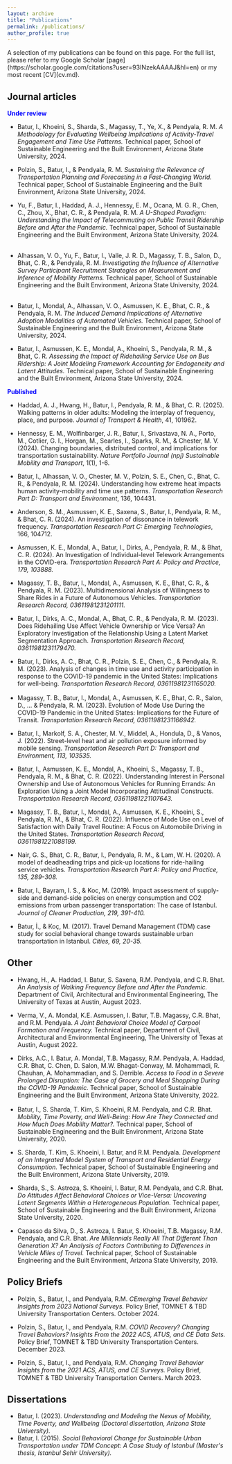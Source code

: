 ```yaml
---
layout: archive
title: "Publications"
permalink: /publications/
author_profile: true
---
```

<link rel="stylesheet" href="https://cdn.jsdelivr.net/npm/bootstrap-icons@1.7.2/font/bootstrap-icons.css">    
A selection of my publications can be found on this page. For the full list, please refer to my Google Scholar [page](https://scholar.google.com/citations?user=93INzekAAAAJ&hl=en) or my most recent [CV](cv.md).

## Journal articles
<strong style="color:#0000ff">Under review</strong>

- <span style="font-size:14px">Batur, I., Khoeini, S., Sharda, S., Magassy, T., Ye, X., & Pendyala, R. M. <i>A Methodology for Evaluating Wellbeing Implications of Activity-Travel Engagement and Time Use Patterns.</i> Technical paper, School of Sustainable Engineering and the Built Environment, Arizona State University, 2024. <button tclass="btn btn-link" style="border:0px; background-color: transparent" onclick=" window.open('', '_blank'); return false;"><span class="bi bi-link-45deg" style="font-size: 1.2rem; -webkit-text-stroke-width: 1px"></span></button> <button tclass="btn btn-link" style="border:0px; background-color: transparent" onclick="window.location.href='/files/papers/Batur_WellbeingModel_2024.pdf';"><span class="bi bi-file-earmark-pdf" style="font-size: 1rem; -webkit-text-stroke-width: 1px"></span></button> </span>

- <span style="font-size:14px">Polzin, S., Batur, I., & Pendyala, R. M. <i>Sustaining the Relevance of Transportation Planning and Forecasting in a Fast-Changing World.</i> Technical paper, School of Sustainable Engineering and the Built Environment, Arizona State University, 2024. <button tclass="btn btn-link" style="border:0px; background-color: transparent" onclick=" window.open('', '_blank'); return false;"><span class="bi bi-link-45deg" style="font-size: 1.2rem; -webkit-text-stroke-width: 1px"></span></button> <button tclass="btn btn-link" style="border:0px; background-color: transparent" onclick="window.location.href='/files/papers/polzin_et_al_updating_transportation_planning.pdf';"><span class="bi bi-file-earmark-pdf" style="font-size: 1rem; -webkit-text-stroke-width: 1px"></span></button> </span>

- <span style="font-size:14px">Yu, F., Batur, I., Haddad, A. J., Hennessy, E. M., Ocana, M. G. R., Chen, C., Zhou, X., Bhat, C. R., & Pendyala, R. M. <i>A U-Shaped Paradigm: Understanding the Impact of Telecommuting on Public Transit Ridership Before and After the Pandemic.</i> Technical paper, School of Sustainable Engineering and the Built Environment, Arizona State University, 2024. <button tclass="btn btn-link" style="border:0px; background-color: transparent" onclick=" window.open('https://www.caee.utexas.edu/prof/bhat/ABSTRACTS/TelecommutingandTransit.pdf', '_blank'); return false;"><span class="bi bi-link-45deg" style="font-size: 1.2rem; -webkit-text-stroke-width: 1px"></span></button> <button tclass="btn btn-link" style="border:0px; background-color: transparent" onclick="window.location.href='/files/papers/yu_telecommuting_transit.pdf';"><span class="bi bi-file-earmark-pdf" style="font-size: 1rem; -webkit-text-stroke-width: 1px"></span></button> </span>

- <span style="font-size:14px">Alhassan, V. O., Yu, F., Batur, I., Valle, J. R. D., Magassy, T. B., Salon, D., Bhat, C. R., & Pendyala, R. M. <i>Investigating the Influence of Alternative Survey Participant Recruitment Strategies on Measurement and Inference of Mobility Patterns.</i> Technical paper, School of Sustainable Engineering and the Built Environment, Arizona State University, 2024. <button tclass="btn btn-link" style="border:0px; background-color: transparent" onclick=" window.open('https://www.caee.utexas.edu/prof/bhat/ABSTRACTS/SamplingStrategies.pdf', '_blank'); return false;"><span class="bi bi-link-45deg" style="font-size: 1.2rem; -webkit-text-stroke-width: 1px"></span></button> <button tclass="btn btn-link" style="border:0px; background-color: transparent" onclick="window.location.href='/files/papers/alhassan_sampling_strategies.pdf';"><span class="bi bi-file-earmark-pdf" style="font-size: 1rem; -webkit-text-stroke-width: 1px"></span></button> </span>

- <span style="font-size:14px">Batur, I., Mondal, A., Alhassan, V. O., Asmussen, K. E., Bhat, C. R., & Pendyala, R. M. <i>The Induced Demand Implications of Alternative Adoption Modalities of Automated Vehicles.</i> Technical paper, School of Sustainable Engineering and the Built Environment, Arizona State University, 2024. <button tclass="btn btn-link" style="border:0px; background-color: transparent" onclick=" window.open('', '_blank'); return false;"><span class="bi bi-link-45deg" style="font-size: 1.2rem; -webkit-text-stroke-width: 1px"></span></button> <button tclass="btn btn-link" style="border:0px; background-color: transparent" onclick="window.location.href='/files/papers/batur_et_al_av_induced_demand.pdf';"><span class="bi bi-file-earmark-pdf" style="font-size: 1rem; -webkit-text-stroke-width: 1px"></span></button> </span>

- <span style="font-size:14px">Batur, I., Asmussen, K. E., Mondal, A., Khoeini, S., Pendyala, R. M., & Bhat, C. R. <i>Assessing the Impact of Ridehailing Service Use on Bus Ridership: A Joint Modeling Framework Accounting for Endogeneity and Latent Attitudes.</i> Technical paper, School of Sustainable Engineering and the Built Environment, Arizona State University, 2024. <button tclass="btn btn-link" style="border:0px; background-color: transparent" onclick=" window.open('', '_blank'); return false;"><span class="bi bi-link-45deg" style="font-size: 1.2rem; -webkit-text-stroke-width: 1px"></span></button> <button tclass="btn btn-link" style="border:0px; background-color: transparent" onclick="window.location.href='/files/papers/batur_et_al_ridehailing_bus_use.pdf';"><span class="bi bi-file-earmark-pdf" style="font-size: 1rem; -webkit-text-stroke-width: 1px"></span></button>


<strong style="color:#0000ff">Published</strong>

- <span style="font-size:14px">Haddad, A. J., Hwang, H., Batur, I., Pendyala, R. M., & Bhat, C. R. (2025). Walking patterns in older adults: Modeling the interplay of frequency, place, and purpose. <i>Journal of Transport & Health</i>, 41, 101962. <button class="btn btn-link" style="border:0px; background-color: transparent" onclick="window.open('https://www.sciencedirect.com/science/article/abs/pii/S2214140524002081', '_blank'); return false;"><span class="bi bi-link-45deg" style="font-size: 1.2rem; -webkit-text-stroke-width: 1px"></span></button></span>

- <span style="font-size:14px">Hennessy, E. M., Wolfinbarger, J. R., Batur, I., Srivastava, N. A., Porto, M., Cotlier, G. I., Horgan, M., Searles, I., Sparks, R. M., & Chester, M. V. (2024). Changing boundaries, distributed control, and implications for transportation sustainability. <i>Nature Portfolio Journal (npj) Sustainable Mobility and Transport</i>, 1(1), 1-6. <button class="btn btn-link" style="border:0px; background-color: transparent" onclick="window.open('https://www.nature.com/articles/s44333-024-00016-2', '_blank'); return false;"><span class="bi bi-link-45deg" style="font-size: 1.2rem; -webkit-text-stroke-width: 1px"></span></button></span>

- <span style="font-size:14px">Batur, I., Alhassan, V. O., Chester, M. V., Polzin, S. E., Chen, C., Bhat, C. R., & Pendyala, R. M. (2024). Understanding how extreme heat impacts human activity-mobility and time use patterns. <i>Transportation Research Part D: Transport and Environment</i>, 136, 104431. <button tclass="btn btn-link" style="border:0px; background-color: transparent" onclick=" window.open('https://www.sciencedirect.com/science/article/abs/pii/S1361920924003882', '_blank'); return false;"><span class="bi bi-link-45deg" style="font-size: 1.2rem; -webkit-text-stroke-width: 1px"></span></button> <button tclass="btn btn-link" style="border:0px; background-color: transparent" onclick="window.location.href='/files/papers/batur_et_al_atus_extreme_heat.pdf';"><span class="bi bi-file-earmark-pdf" style="font-size: 1rem; -webkit-text-stroke-width: 1px"></span></button> </span>

- <span style="font-size:14px">Anderson, S. M., Asmussen, K. E., Saxena, S., Batur, I., Pendyala, R. M., & Bhat, C. R. (2024). An investigation of dissonance in telework frequency. <i>Transportation Research Part C: Emerging Technologies</i>, 166, 104712. <button class="btn btn-link" style="border:0px; background-color: transparent" onclick="window.open('https://www.sciencedirect.com/science/article/abs/pii/S0968090X2400233X', '_blank'); return false;"><span class="bi bi-link-45deg" style="font-size: 1.2rem; -webkit-text-stroke-width: 1px"></span></button></span>



- <span style="font-size:14px"> Asmussen, K. E., Mondal, A., Batur, I., Dirks, A., Pendyala, R. M., & Bhat, C. R. (2024). An Investigation of Individual-level Telework Arrangements in the COVID-era. <i> Transportation Research Part A: Policy and Practice, 179, 103888. </i> <button tclass="btn btn-link" style="border:0px; background-color: transparent" onclick=" window.open('https://doi.org/10.1016/j.tra.2023.103888', '_blank'); return false;"><span class="bi bi-link-45deg" style="font-size: 1.2rem; -webkit-text-stroke-width: 1px"></span></button> <button tclass="btn btn-link" style="border:0px; background-color: transparent" onclick="window.location.href='/files/papers/asmussen_et_al_covid_work_location.pdf';"><span class="bi bi-file-earmark-pdf" style="font-size: 1rem; -webkit-text-stroke-width: 1px"></span></button> </span>

- <span style="font-size:14px"> Magassy, T. B., Batur, I., Mondal, A., Asmussen, K. E., Bhat, C. R., & Pendyala, R. M. (2023). Multidimensional Analysis of Willingness to Share Rides in a Future of Autonomous Vehicles. <i> Transportation Research Record, 03611981231201111. </i> <button tclass="btn btn-link" style="border:0px; background-color: transparent" onclick=" window.open('https://doi.org/10.1177/03611981231201111', '_blank'); return false;"><span class="bi bi-link-45deg" style="font-size: 1.2rem; -webkit-text-stroke-width: 1px"></span></button> <button tclass="btn btn-link" style="border:0px; background-color: transparent" onclick="window.location.href='/files/papers/magassy_et_al_av_sharing.pdf';"><span class="bi bi-file-earmark-pdf" style="font-size: 1rem; -webkit-text-stroke-width: 1px"></span></button> </span>

- <span style="font-size:14px"> Batur, I., Dirks, A. C., Mondal, A., Bhat, C. R., & Pendyala, R. M. (2023). Does Ridehailing Use Affect Vehicle Ownership or Vice Versa? An Exploratory Investigation of the Relationship Using a Latent Market Segmentation Approach. <i> Transportation Research Record, 03611981231179470.  </i> <button tclass="btn btn-link" style="border:0px; background-color: transparent" onclick=" window.open('https://doi.org/10.1177/03611981231179470', '_blank'); return false;"><span class="bi bi-link-45deg" style="font-size: 1.2rem; -webkit-text-stroke-width: 1px"></span></button> <button tclass="btn btn-link" style="border:0px; background-color: transparent" onclick="window.location.href='/files/papers/batur_et_al_ridehailing_veh_availability.pdf';"><span class="bi bi-file-earmark-pdf" style="font-size: 1rem; -webkit-text-stroke-width: 1px"></span></button> </span>

- <span style="font-size:14px"> Batur, I., Dirks, A. C., Bhat, C. R., Polzin, S. E., Chen, C., & Pendyala, R. M. (2023). Analysis of changes in time use and activity participation in response to the COVID-19 pandemic in the United States: Implications for well-being. <i> Transportation Research Record, 03611981231165020.  </i> <button tclass="btn btn-link" style="border:0px; background-color: transparent" onclick=" window.open('https://doi.org/10.1177/03611981231165020', '_blank'); return false;"><span class="bi bi-link-45deg" style="font-size: 1.2rem; -webkit-text-stroke-width: 1px"></span></button> <button tclass="btn btn-link" style="border:0px; background-color: transparent" onclick="window.location.href='/files/papers/batur_et_al_covid_time_use_wellbeing.pdf';"><span class="bi bi-file-earmark-pdf" style="font-size: 1rem; -webkit-text-stroke-width: 1px"></span></button> </span>

- <span style="font-size:14px"> Magassy, T. B., Batur, I., Mondal, A., Asmussen, K. E., Bhat, C. R., Salon, D., ... & Pendyala, R. M. (2023). Evolution of Mode Use During the COVID-19 Pandemic in the United States: Implications for the Future of Transit. <i> Transportation Research Record, 03611981231166942.  </i> <button tclass="btn btn-link" style="border:0px; background-color: transparent" onclick=" window.open('https://doi.org/10.1177/03611981231166942', '_blank'); return false;"><span class="bi bi-link-45deg" style="font-size: 1.2rem; -webkit-text-stroke-width: 1px"></span></button> <button tclass="btn btn-link" style="border:0px; background-color: transparent" onclick="window.location.href='/files/papers/magassy_et_al_transit_evolution_covid.pdf';"><span class="bi bi-file-earmark-pdf" style="font-size: 1rem; -webkit-text-stroke-width: 1px"></span></button> </span>

- <span style="font-size:14px"> Batur, I., Markolf, S. A., Chester, M. V., Middel, A., Hondula, D., & Vanos, J. (2022). Street-level heat and air pollution exposure informed by mobile sensing. <i> Transportation Research Part D: Transport and Environment, 113, 103535. </i> <button tclass="btn btn-link" style="border:0px; background-color: transparent" onclick=" window.open('https://doi.org/10.1016/j.trd.2022.103535', '_blank'); return false;"><span class="bi bi-link-45deg" style="font-size: 1.2rem; -webkit-text-stroke-width: 1px"></span></button> <button tclass="btn btn-link" style="border:0px; background-color: transparent" onclick="window.location.href='/files/papers/batur_et_al_zimin_project.pdf';"><span class="bi bi-file-earmark-pdf" style="font-size: 1rem; -webkit-text-stroke-width: 1px"></span></button> </span>

- <span style="font-size:14px"> Batur, I., Asmussen, K. E., Mondal, A., Khoeini, S., Magassy, T. B., Pendyala, R. M., & Bhat, C. R. (2022). Understanding Interest in Personal Ownership and Use of Autonomous Vehicles for Running Errands: An Exploration Using a Joint Model Incorporating Attitudinal Constructs. <i> Transportation Research Record, 03611981221107643. </i> <button tclass="btn btn-link" style="border:0px; background-color: transparent" onclick=" window.open('https://doi.org/10.1177/03611981221107643', '_blank'); return false;"><span class="bi bi-link-45deg" style="font-size: 1.2rem; -webkit-text-stroke-width: 1px"></span></button> <button tclass="btn btn-link" style="border:0px; background-color: transparent" onclick="window.location.href='/files/papers/batur_et_al_running_errands.pdf';"><span class="bi bi-file-earmark-pdf" style="font-size: 1rem; -webkit-text-stroke-width: 1px"></span></button> </span>

- <span style="font-size:14px"> Magassy, T. B., Batur, I., Mondal, A., Asmussen, K. E., Khoeini, S., Pendyala, R. M., & Bhat, C. R. (2022). Influence of Mode Use on Level of Satisfaction with Daily Travel Routine: A Focus on Automobile Driving in the United States. <i> Transportation Research Record, 03611981221088199. </i> <button tclass="btn btn-link" style="border:0px; background-color: transparent" onclick="window.open('https://doi.org/10.1177/03611981221088199', '_blank'); return false;"><span class="bi bi-link-45deg" style="font-size: 1.2rem; -webkit-text-stroke-width: 1px"></span></button> <button tclass="btn btn-link" style="border:0px; background-color: transparent" onclick="window.location.href='/files/papers/magassy_et_al_travel_satisfaction.pdf';"><span class="bi bi-file-earmark-pdf" style="font-size: 1rem; -webkit-text-stroke-width: 1px"></span></button> </span>

- <span style="font-size:14px"> Nair, G. S., Bhat, C. R., Batur, I., Pendyala, R. M., & Lam, W. H. (2020). A model of deadheading trips and pick-up locations for ride-hailing service vehicles. <i> Transportation Research Part A: Policy and Practice, 135, 289-308. </i> <button tclass="btn btn-link" style="border:0px; background-color: transparent" onclick=" window.open('https://doi.org/10.1016/j.tra.2020.03.015', '_blank'); return false;" ><span class="bi bi-link-45deg" style="font-size: 1.2rem; -webkit-text-stroke-width: 1px"></span>

- <span style="font-size:14px"> Batur, I., Bayram, I. S., & Koc, M. (2019). Impact assessment of supply-side and demand-side policies on energy consumption and CO2 emissions from urban passenger transportation: The case of Istanbul. <i> Journal of Cleaner Production, 219, 391-410. </i> <button tclass="btn btn-link" style="border:0px; background-color: transparent" onclick=" window.open('https://doi.org/10.1016/j.jclepro.2019.02.064', '_blank'); return false;"><span class="bi bi-link-45deg" style="font-size: 1.2rem; -webkit-text-stroke-width: 1px"></span>

- <span style="font-size:14px"> Batur, İ., & Koç, M. (2017). Travel Demand Management (TDM) case study for social behavioral change towards sustainable urban transportation in Istanbul. <i> Cities, 69, 20-35. </i> <button tclass="btn btn-link" style="border:0px; background-color: transparent" onclick=" window.open('https://doi.org/10.1016/j.cities.2017.05.017', '_blank'); return false;"><span class="bi bi-link-45deg" style="font-size: 1.2rem; -webkit-text-stroke-width: 1px"></span>

## Other
- <span style="font-size:14px">Hwang, H., A. Haddad, I. Batur, S. Saxena, R.M. Pendyala, and C.R. Bhat. <i> An Analysis of Walking Frequency Before and After the Pandemic. </i> Department of Civil, Architectural and Environmental Engineering, The University of Texas at Austin, August 2023. <button tclass="btn btn-link" style="border:0px; background-color: transparent" onclick=" window.open('https://www.caee.utexas.edu/prof/bhat/ABSTRACTS/WalkingFrequency.pdf', '_blank'); return false;"><span class="bi bi-link-45deg" style="font-size: 1.2rem; -webkit-text-stroke-width: 1px"></span></button> <button tclass="btn btn-link" style="border:0px; background-color: transparent" onclick="window.location.href='/files/papers/hwang_et_al_walk_freq_covid.pdf';"><span class="bi bi-file-earmark-pdf" style="font-size: 1rem; -webkit-text-stroke-width: 1px"></span></button> </span>

- <span style="font-size:14px">Verma, V., A. Mondal, K.E. Asmussen, I. Batur, T.B. Magassy, C.R. Bhat, and R.M. Pendyala. <i> A Joint Behavioral Choice Model of Carpool Formation and Frequency. </i>Technical paper, Department of Civil, Architectural and Environmental Engineering, The University of Texas at Austin, August 2022. <button tclass="btn btn-link" style="border:0px; background-color: transparent" onclick=" window.open('https://www.caee.utexas.edu/prof/bhat/ABSTRACTS/CarpoolFormationChoices.pdf8', '_blank'); return false;"><span class="bi bi-link-45deg" style="font-size: 1.2rem; -webkit-text-stroke-width: 1px"></span></button> <button tclass="btn btn-link" style="border:0px; background-color: transparent" onclick="window.location.href='/files/papers/verma_et_al_carpool_formation_choices.pdf';"><span class="bi bi-file-earmark-pdf" style="font-size: 1rem; -webkit-text-stroke-width: 1px"></span></button> </span>

- <span style="font-size:14px">Dirks, A.C., I. Batur, A. Mondal, T.B. Magassy, R.M. Pendyala, A. Haddad, C.R. Bhat, C. Chen, D. Salon, M.W. Bhagat-Conway, M. Mohammadi, R. Chauhan, A. Mohammadian, and S. Derrible. <i> Access to Food in a Severe Prolonged Disruption: The Case of Grocery and Meal Shopping During the COVID-19 Pandemic.</i> Technical paper, School of Sustainable Engineering and the Built Environment, Arizona State University, 2022. <button tclass="btn btn-link" style="border:0px; background-color: transparent" onclick="window.location.href='/files/papers/dirks_et_al_covid_risk_perception.pdf';"><span class="bi bi-file-earmark-pdf" style="font-size: 1rem; -webkit-text-stroke-width: 1px"></span></button> </span>
- <span style="font-size:14px"> Batur, I., S. Sharda, T. Kim, S. Khoeini, R.M. Pendyala, and C.R. Bhat. <i>Mobility, Time Poverty, and Well-Being: How Are They Connected and How Much Does Mobility Matter?.</i> Technical paper, School of Sustainable Engineering and the Built Environment, Arizona State University, 2020.<button tclass="btn btn-link" style="border:0px; background-color: transparent" onclick=" window.open('/files/papers/batur_et_al_zero_trip_making_time_poverty_wellbeing.pdf', '_blank'); return false;"><span class="bi bi-file-earmark-pdf" style="font-size: 1rem; -webkit-text-stroke-width: 1px"></span></button> </span>
- <span style="font-size:14px"> S. Sharda, T. Kim, S. Khoeini, I. Batur, and R.M. Pendyala. <i> Development of an Integrated Model System of Transport and Residential Energy Consumption. </i> Technical paper, School of Sustainable Engineering and the Built Environment, Arizona State University, 2019.<button tclass="btn btn-link" style="border:0px; background-color: transparent" onclick=" window.open('/files/papers/shivam_et_al_energy.pdf', '_blank'); return false;"><span class="bi bi-file-earmark-pdf" style="font-size: 1rem; -webkit-text-stroke-width: 1px"></span></button> </span>
- <span style="font-size:14px"> Sharda, S., S. Astroza, S. Khoeini, I. Batur, R.M. Pendyala, and C.R. Bhat. <i> Do Attitudes Affect Behavioral Choices or Vice-Versa: Uncovering Latent Segments Within a Heterogeneous Population.</i> Technical paper, School of Sustainable Engineering and the Built Environment, Arizona State University, 2020.<button tclass="btn btn-link" style="border:0px; background-color: transparent" onclick=" window.open('https://www.caee.utexas.edu/prof/bhat/ABSTRACTS/AttitudesBehavior_Latent_Seg.pdf', '_blank'); return false;"><span class="bi bi-file-earmark-pdf" style="font-size: 1rem; -webkit-text-stroke-width: 1px"></span></button> </span>
- <span style="font-size:14px"> Capasso da Silva, D., S. Astroza, I. Batur, S. Khoeini, T.B. Magassy, R.M. Pendyala, and C.R. Bhat. <i> Are Millennials Really All That Different Than Generation X? An Analysis of Factors Contributing to Differences in Vehicle Miles of Travel.</i> Technical paper, School of Sustainable Engineering and the Built Environment, Arizona State University, 2019.<button tclass="btn btn-link" style="border:0px; background-color: transparent" onclick=" window.open('https://www.caee.utexas.edu/prof/bhat/ABSTRACTS/MillennialsDifferent.pdf', '_blank'); return false;"><span class="bi bi-file-earmark-pdf" style="font-size: 1rem; -webkit-text-stroke-width: 1px"></span></button> </span>

## Policy Briefs
- <span style="font-size:14px">Polzin, S., Batur, I., and Pendyala, R.M. <i> CEmerging Travel Behavior Insights from 2023 National Surveys. </i> Policy Brief, TOMNET & TBD University Transportation Centers. October 2024. <button tclass="btn btn-link" style="border:0px; background-color: transparent" onclick=" window.open('https://tbd.ctr.utexas.edu/wp-content/uploads/2024/10/TOMNET-TBD-Travel-Trends-Policy-Brief-2024-Polzin-Batur-Pendyala.pdf', '_blank'); return false;"><span class="bi bi-link-45deg" style="font-size: 1.2rem; -webkit-text-stroke-width: 1px"></span>

- <span style="font-size:14px">Polzin, S., Batur, I., and Pendyala, R.M. <i> COVID Recovery? Changing Travel Behaviors? Insights From the 2022 ACS, ATUS, and CE Data Sets. </i> Policy Brief, TOMNET & TBD University Transportation Centers. December 2023. <button tclass="btn btn-link" style="border:0px; background-color: transparent" onclick=" window.open('https://tomnet-utc.engineering.asu.edu/wp-content/uploads/sites/5/2023/12/COVID-Recovery-TOMNET-TBD-Brief.pdf', '_blank'); return false;"><span class="bi bi-link-45deg" style="font-size: 1.2rem; -webkit-text-stroke-width: 1px"></span>

- <span style="font-size:14px">Polzin, S., Batur, I., and Pendyala, R.M. <i> Changing Travel Behavior Insights from the 2021 ACS, ATUS, and CE Surveys. </i> Policy Brief, TOMNET & TBD University Transportation Centers. March 2023. <button tclass="btn btn-link" style="border:0px; background-color: transparent" onclick=" window.open('https://tomnet-utc.engineering.asu.edu/wp-content/uploads/sites/5/2023/03/Changing-Travel-Behavior-Insights-From-the-2021-ACS-ATUS-and-CE-Surveys.pdf', '_blank'); return false;"><span class="bi bi-link-45deg" style="font-size: 1.2rem; -webkit-text-stroke-width: 1px"></span>

## Dissertations
- <span style="font-size:14px">Batur, I. (2023). <i> Understanding and Modeling the Nexus of Mobility, Time Poverty, and Wellbeing (Doctoral dissertation, Arizona State University). </i> <button tclass="btn btn-link" style="border:0px; background-color: transparent" onclick="window.location.href='/files/papers/batur_phd_dissertation.pdf';"><span class="bi bi-file-earmark-pdf" style="font-size: 1rem; -webkit-text-stroke-width: 1px"></span></button> </span>
- <span style="font-size:14px">Batur, I. (2015). <i> Social Behavioral Change for Sustainable Urban Transportation under TDM Concept: A Case Study of Istanbul (Master's thesis, Istanbul Sehir University). </i> 
